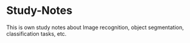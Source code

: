 # Study-Notes
This is own study notes about Image recognition, object segmentation, classification tasks, etc.
